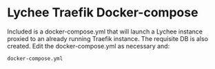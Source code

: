 # Lychee Traefik Docker-compose

Included is a docker-compose.yml that will launch a Lychee instance proxied to an already running Traefik instance. The requisite DB is also created. Edit the docker-compose.yml as necessary and:

```docker-compose.yml```
